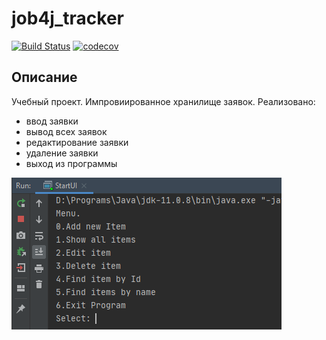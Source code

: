 # job4j_tracker
[![Build Status](https://travis-ci.org/Foneom/job4j_tracker.svg?branch=master)](https://travis-ci.org/Foneom/job4j_tracker)
[![codecov](https://codecov.io/gh/Foneom/job4j_tracker/branch/master/graph/badge.svg)](https://codecov.io/gh/Foneom/job4j_tracker)

## Описание
Учебный проект. Импровиированное хранилище заявок. Реализовано:
- ввод заявки
- вывод всех заявок
- редактирование заявки
- удаление заявки
- выход из программы

![ScreenShot](img/Menu.png)
